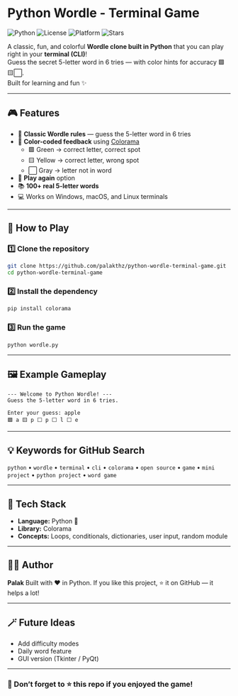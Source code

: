 
#  Python Wordle - Terminal Game  

![Python](https://img.shields.io/badge/Python-3.x-blue?logo=python)
![License](https://img.shields.io/badge/License-MIT-green)
![Platform](https://img.shields.io/badge/Platform-Terminal-lightgrey)
![Stars](https://img.shields.io/github/stars/palathz/python-wordle-terminal-game?style=social)

A classic, fun, and colorful **Wordle clone built in Python** that you can play right in your **terminal (CLI)**!  
Guess the secret 5-letter word in 6 tries — with color hints for accuracy 🟩🟨⬜.  
Built for learning and fun ✨  

---

## 🎮 Features  

- 🧩 **Classic Wordle rules** — guess the 5-letter word in 6 tries  
- 🎨 **Color-coded feedback** using [Colorama](https://pypi.org/project/colorama/)  
  - 🟩 Green → correct letter, correct spot  
  - 🟨 Yellow → correct letter, wrong spot  
  - ⬜ Gray → letter not in word  
- 🔁 **Play again** option  
- 📚 **100+ real 5-letter words**  
- 💻 Works on Windows, macOS, and Linux terminals  

---

## 🚀 How to Play  

### 1️⃣ Clone the repository
```bash
git clone https://github.com/palakthz/python-wordle-terminal-game.git
cd python-wordle-terminal-game
````

### 2️⃣ Install the dependency

```bash
pip install colorama
```

### 3️⃣ Run the game

```bash
python wordle.py
```

---

## 🖼️ Example Gameplay

```
--- Welcome to Python Wordle! ---
Guess the 5-letter word in 6 tries.

Enter your guess: apple
🟩 a 🟨 p ⬜ p ⬜ l ⬜ e
```

---

## 💡 Keywords for GitHub Search

`python` • `wordle` • `terminal` • `cli` • `colorama` • `open source` • `game` • `mini project` • `python project` • `word game`

---

## 🧰 Tech Stack

* **Language:** Python 🐍
* **Library:** Colorama
* **Concepts:** Loops, conditionals, dictionaries, user input, random module

---

## 👩‍💻 Author

**Palak**
Built with ❤️ in Python.
If you like this project, ⭐ it on GitHub — it helps a lot!

---

## 🪄 Future Ideas

* Add difficulty modes
* Daily word feature
* GUI version (Tkinter / PyQt)

---

### 🚀 Don’t forget to ⭐ this repo if you enjoyed the game!
